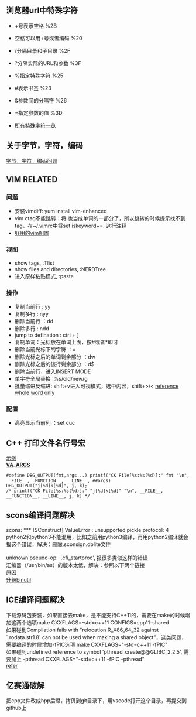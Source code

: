 ## 浏览器url中特殊字符
-  +号表示空格 %2B  
-  空格可以用+号或者编码 %20  
-  /分隔目录和子目录 %2F  
-  ?分隔实际的URL和参数 %3F  
-  %指定特殊字符 %25  
-  #表示书签 %23  
-  &参数间的分隔符 %26  
-  =指定参数的值 %3D

- [所有特殊字符一览](https://stackoverflow.com/questions/6182356/what-is-2c-in-a-url)


## 关于字节，字符，编码
[字节，字符，编码问题](http://www.regexlab.com/zh/encoding.htm)

## VIM RELATED
### 问题
- 安装vimdiff: yum install vim-enhanced
- vim ctag不能跳转：将.也当成单词的一部分了，所以跳转的时候提示找不到tag，在~/.vimrc中将set iskeyword+=. 这行注释
- [好用的vim配置](https://github.com/amix/vimrc)


### 视图
- show tags, :Tlist
- show files and directories, :NERDTree
- 进入原样粘贴模式, :paste

### 操作
- 复制当前行 : yy
- 复制多行 : nyy
- 删除当前行 ：dd
- 删除多行 : ndd
- jump to defination : ctrl + ]
- 复制单词：光标放在单词上面，按#或者*即可
- 删除当前光标下的字符 ：x
- 删除光标之后的单词剩余部分 ：dw
- 删除光标之后的该行剩余部分 ：d$
- 删除当前行，进入INSERT MODE
- 单字符全局替换  :%s/old/new/g <br>
- 批量缩进反缩进: shift+v进入可视模式，选中内容，shift+>/<
  [reference](https://www.linux.com/learn/vim-tips-basics-search-and-replace)<br>
  [whole word only](https://stackoverflow.com/questions/1778501/find-and-replace-whole-words-in-vim)


### 配置
- 高亮显示当前列 ：set cuc


## C++ 打印文件名行号宏
[示例](https://blog.csdn.net/u013187074/article/details/78874976)<br>
[__VA_ARGS__](https://blog.csdn.net/cqupt_chen/article/details/8055215)
```
#define DBG_OUTPUT(fmt,args...) printf("CK File[%s:%s(%d)]:" fmt "\n", __FILE__,__FUNCTION__, __LINE__, ##args)
DBG_OUTPUT("j[%d]k[%d]", j, k);
/* printf("CK File[%s:%s(%d)]:" "j[%d]k[%d]" "\n", __FILE__, __FUNCTION__, __LINE__, j, k) */
```

## scons编译问题解决
scons: *** [SConstruct] ValueError : unsupported pickle protocol: 4<br>
python2和python3不能混用，比如之前用python3编译，再用python2编译就会报这个错误，解决：删除.sconsign.dblite文件<br><br>
unknown pseudo-op: `.cfi_startproc', 报很多类似这样的错误<br>
汇编器（/usr/bin/as）的版本太低，解决：参照以下两个链接<br>
[原因](https://stackoverflow.com/questions/8872517/g-4-6-1-compiler-error-error-unknown-pseudo-op-cfi-personality)<br>
[升级binutil](https://blog.csdn.net/u011334738/article/details/81186345)<br>

## ICE编译问题解决
下载源码包安装，如果直接去make，是不能支持C++11的，需要在make的时候增加这两个选项make CXXFLAGS=-std=c++11 CONFIGS=cpp11-shared<br>
如果碰到Compilation fails with "relocation R_X86_64_32 against `.rodata.str1.8' can not be used when making a shared object"，这类问题，需要编译的时候增加-fPIC选项 make CXXFLAGS="-std=c++11 -fPIC"<br>
如果碰到undefined reference to symbol 'pthread_create@@GLIBC_2.2.5', 需要加上 -pthread CXXFLAGS="-std=c++11 -fPIC -pthread"<br>
[refer](https://doc.zeroc.com/ice/3.6/ice-release-notes/using-the-linux-binary-distributions#UsingtheLinuxBinaryDistributions-C++)

## 亿赛通破解
把cpp文件改成hpp后缀，拷贝到git目录下，用vscode打开这个目录，再提交到github上
